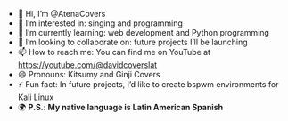 - 👋 Hi, I’m @AtenaCovers
- 👀 I’m interested in: singing and programming
- 🌱 I’m currently learning: web development and Python programming
- 💞️ I’m looking to collaborate on: future projects I’ll be launching
- 📫 How to reach me: You can find me on YouTube at https://youtube.com/@davidcoverslat
- 😄 Pronouns: Kitsumy and Ginji Covers
- ⚡ Fun fact: In future projects, I’d like to create bspwm environments for Kali Linux
- 🌍 **P.S.: My native language is Latin American Spanish**


<!---
AtenaCovers/AtenaCovers is a ✨ special ✨ repository because its `README.md` (this file) appears on your GitHub profile.
You can click the Preview link to take a look at your changes.
--->
